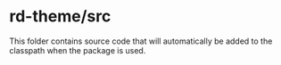 # rd-theme/src

This folder contains source code that will automatically be added to the classpath when
the package is used.
